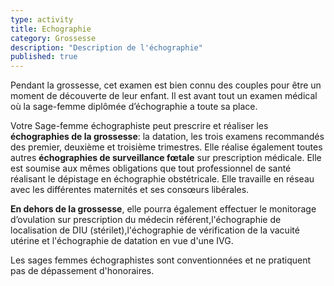 ```yaml
---
type: activity
title: Echographie
category: Grossesse
description: "Description de l'échographie"
published: true
---
```




Pendant la grossesse, cet examen est bien connu des couples pour être un moment de découverte de leur enfant.
Il est avant tout un examen médical où la sage-femme diplômée d’échographie a toute sa place.

Votre Sage-femme échographiste peut prescrire et réaliser les **échographies de la grossesse**: la datation, les trois examens recommandés des premier, deuxième et troisième  trimestres. 
Elle réalise également toutes autres **échographies de surveillance fœtale** sur prescription médicale.
Elle est soumise aux mêmes obligations que tout professionnel de santé réalisant le dépistage en échographie obstétricale. Elle travaille en réseau avec les différentes maternités et ses consœurs libérales.

**En dehors de la grossesse**, elle pourra également effectuer  le monitorage d’ovulation sur prescription du médecin référent,l'échographie de localisation de DIU (stérilet),l'échographie de vérification de la vacuité utérine et l'échographie de datation en vue d'une IVG.

Les sages femmes échographistes sont  conventionnées et ne pratiquent pas de dépassement d'honoraires.
